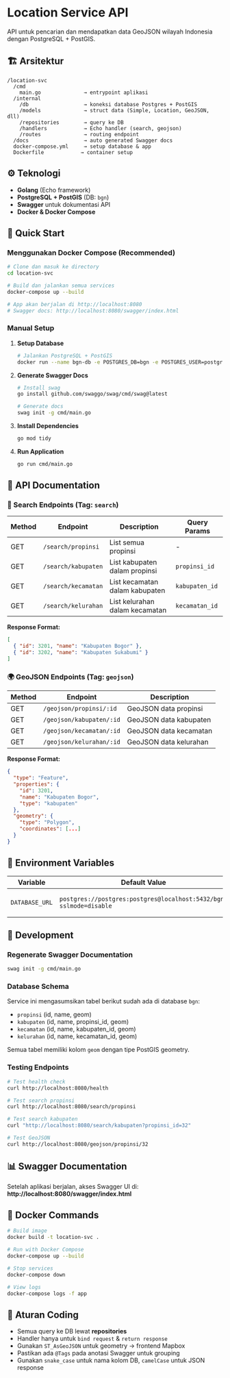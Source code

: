 # Location Service API

API untuk pencarian dan mendapatkan data GeoJSON wilayah Indonesia dengan PostgreSQL + PostGIS.

## 🏗 Arsitektur

```
/location-svc
  /cmd
    main.go              → entrypoint aplikasi
  /internal
    /db                  → koneksi database Postgres + PostGIS
    /models              → struct data (Simple, Location, GeoJSON, dll)
    /repositories        → query ke DB
    /handlers            → Echo handler (search, geojson)
    /routes              → routing endpoint
  /docs                  → auto generated Swagger docs
  docker-compose.yml     → setup database & app
  Dockerfile            → container setup
```

## ⚙️ Teknologi

- **Golang** (Echo framework)
- **PostgreSQL + PostGIS** (DB: `bgn`)
- **Swagger** untuk dokumentasi API
- **Docker & Docker Compose**

## 🚀 Quick Start

### Menggunakan Docker Compose (Recommended)

```bash
# Clone dan masuk ke directory
cd location-svc

# Build dan jalankan semua services
docker-compose up --build

# App akan berjalan di http://localhost:8080
# Swagger docs: http://localhost:8080/swagger/index.html
```

### Manual Setup

1. **Setup Database**
   ```bash
   # Jalankan PostgreSQL + PostGIS
   docker run --name bgn-db -e POSTGRES_DB=bgn -e POSTGRES_USER=postgres -e POSTGRES_PASSWORD=postgres -p 5432:5432 -d postgis/postgis:15-3.3
   ```

2. **Generate Swagger Docs**
   ```bash
   # Install swag
   go install github.com/swaggo/swag/cmd/swag@latest
   
   # Generate docs
   swag init -g cmd/main.go
   ```

3. **Install Dependencies**
   ```bash
   go mod tidy
   ```

4. **Run Application**
   ```bash
   go run cmd/main.go
   ```

## 📖 API Documentation

### 🔎 Search Endpoints (Tag: `search`)

| Method | Endpoint | Description | Query Params |
|--------|----------|-------------|--------------|
| GET | `/search/propinsi` | List semua propinsi | - |
| GET | `/search/kabupaten` | List kabupaten dalam propinsi | `propinsi_id` |
| GET | `/search/kecamatan` | List kecamatan dalam kabupaten | `kabupaten_id` |
| GET | `/search/kelurahan` | List kelurahan dalam kecamatan | `kecamatan_id` |

**Response Format:**
```json
[
  { "id": 3201, "name": "Kabupaten Bogor" },
  { "id": 3202, "name": "Kabupaten Sukabumi" }
]
```

### 🌍 GeoJSON Endpoints (Tag: `geojson`)

| Method | Endpoint | Description |
|--------|----------|-------------|
| GET | `/geojson/propinsi/:id` | GeoJSON data propinsi |
| GET | `/geojson/kabupaten/:id` | GeoJSON data kabupaten |
| GET | `/geojson/kecamatan/:id` | GeoJSON data kecamatan |
| GET | `/geojson/kelurahan/:id` | GeoJSON data kelurahan |

**Response Format:**
```json
{
  "type": "Feature",
  "properties": {
    "id": 3201,
    "name": "Kabupaten Bogor",
    "type": "kabupaten"
  },
  "geometry": {
    "type": "Polygon",
    "coordinates": [...]
  }
}
```

## 🔧 Environment Variables

| Variable | Default Value | Description |
|----------|---------------|-------------|
| `DATABASE_URL` | `postgres://postgres:postgres@localhost:5432/bgn?sslmode=disable` | PostgreSQL connection string |

## 📝 Development

### Regenerate Swagger Documentation

```bash
swag init -g cmd/main.go
```

### Database Schema

Service ini mengasumsikan tabel berikut sudah ada di database `bgn`:

- `propinsi` (id, name, geom)
- `kabupaten` (id, name, propinsi_id, geom)
- `kecamatan` (id, name, kabupaten_id, geom)
- `kelurahan` (id, name, kecamatan_id, geom)

Semua tabel memiliki kolom `geom` dengan tipe PostGIS geometry.

### Testing Endpoints

```bash
# Test health check
curl http://localhost:8080/health

# Test search propinsi
curl http://localhost:8080/search/propinsi

# Test search kabupaten
curl "http://localhost:8080/search/kabupaten?propinsi_id=32"

# Test GeoJSON
curl http://localhost:8080/geojson/propinsi/32
```

## 📊 Swagger Documentation

Setelah aplikasi berjalan, akses Swagger UI di:
**http://localhost:8080/swagger/index.html**

## 🐳 Docker Commands

```bash
# Build image
docker build -t location-svc .

# Run with Docker Compose
docker-compose up --build

# Stop services
docker-compose down

# View logs
docker-compose logs -f app
```

## 🔑 Aturan Coding

- Semua query ke DB lewat **repositories**
- Handler hanya untuk `bind request` & `return response`
- Gunakan `ST_AsGeoJSON` untuk geometry → frontend Mapbox
- Pastikan ada `@Tags` pada anotasi Swagger untuk grouping
- Gunakan `snake_case` untuk nama kolom DB, `camelCase` untuk JSON response